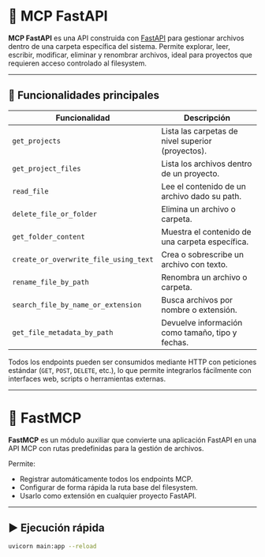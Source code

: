 # 📁 MCP FastAPI

**MCP FastAPI** es una API construida con [FastAPI](https://fastapi.tiangolo.com/) para gestionar archivos dentro de una carpeta específica del sistema. Permite explorar, leer, escribir, modificar, eliminar y renombrar archivos, ideal para proyectos que requieren acceso controlado al filesystem.

---

## 🚀 Funcionalidades principales

| Funcionalidad | Descripción |
|---------------|-------------|
| `get_projects` | Lista las carpetas de nivel superior (proyectos). |
| `get_project_files` | Lista los archivos dentro de un proyecto. |
| `read_file` | Lee el contenido de un archivo dado su path. |
| `delete_file_or_folder` | Elimina un archivo o carpeta. |
| `get_folder_content` | Muestra el contenido de una carpeta específica. |
| `create_or_overwrite_file_using_text` | Crea o sobrescribe un archivo con texto. |
| `rename_file_by_path` | Renombra un archivo o carpeta. |
| `search_file_by_name_or_extension` | Busca archivos por nombre o extensión. |
| `get_file_metadata_by_path` | Devuelve información como tamaño, tipo y fechas. |

Todos los endpoints pueden ser consumidos mediante HTTP con peticiones estándar (`GET`, `POST`, `DELETE`, etc.), lo que permite integrarlos fácilmente con interfaces web, scripts o herramientas externas.

---

# 🔧 FastMCP

**FastMCP** es un módulo auxiliar que convierte una aplicación FastAPI en una API MCP con rutas predefinidas para la gestión de archivos.

Permite:

- Registrar automáticamente todos los endpoints MCP.
- Configurar de forma rápida la ruta base del filesystem.
- Usarlo como extensión en cualquier proyecto FastAPI.

---

## ▶️ Ejecución rápida

```bash
uvicorn main:app --reload
